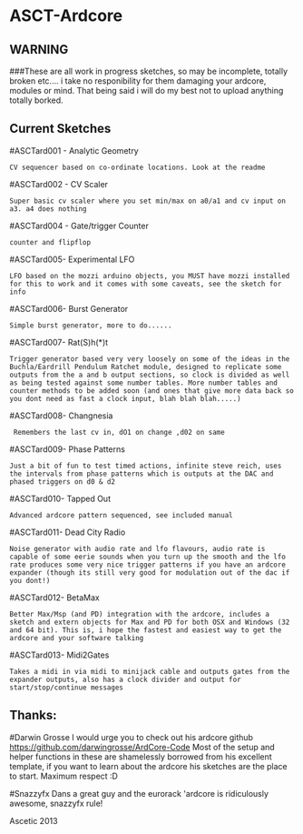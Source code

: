 ASCT-Ardcore
============

## WARNING

###These are all work in progress sketches, so may be incomplete, totally broken etc.... i take no responibility for them damaging your ardcore, modules or mind. That being said i will do my best not to upload anything totally borked.


## Current Sketches

#ASCTard001 - Analytic Geometry

	CV sequencer based on co-ordinate locations. Look at the readme

#ASCTard002 - CV Scaler

	Super basic cv scaler where you set min/max on a0/a1 and cv input on a3. a4 does nothing

#ASCTard004 - Gate/trigger Counter

	counter and flipflop 

#ASCTard005- Experimental LFO

	LFO based on the mozzi arduino objects, you MUST have mozzi installed for this to work and it comes with some caveats, see the sketch for info

#ASCTard006- Burst Generator

	Simple burst generator, more to do......

#ASCTard007- Rat(S)h(*)t

	Trigger generator based very very loosely on some of the ideas in the Buchla/Eardrill Pendulum Ratchet module, designed to replicate some outputs from the a and b output sections, so clock is divided as well as being tested against some number tables. More number tables and counter methods to be added soon (and ones that give more data back so you dont need as fast a clock input, blah blah blah.....)

#ASCTard008- Changnesia

     Remembers the last cv in, dO1 on change ,d02 on same

#ASCTard009- Phase Patterns

    Just a bit of fun to test timed actions, infinite steve reich, uses the intervals from phase patterns which is outputs at the DAC and phased triggers on d0 & d2

#ASCTard010- Tapped Out

    Advanced ardcore pattern sequenced, see included manual

#ASCTard011- Dead City Radio

    Noise generator with audio rate and lfo flavours, audio rate is capable of some eerie sounds when you turn up the smooth and the lfo rate produces some very nice trigger patterns if you have an ardcore expander (though its still very good for modulation out of the dac if you dont!)

#ASCTard012- BetaMax

    Better Max/Msp (and PD) integration with the ardcore, includes a sketch and extern objects for Max and PD for both OSX and Windows (32 and 64 bit). This is, i hope the fastest and easiest way to get the ardcore and your software talking

#ASCTard013- Midi2Gates
	
	Takes a midi in via midi to minijack cable and outputs gates from the expander outputs, also has a clock divider and output for start/stop/continue messages

## Thanks:

#Darwin Grosse
	I would urge you to check out his ardcore github https://github.com/darwingrosse/ArdCore-Code
	Most of the setup and helper functions in these are shamelessly borrowed from his excellent template, if you want to learn about the ardcore his sketches are the place to start. Maximum respect :D

#Snazzyfx
	Dans a great guy and the eurorack 'ardcore is ridiculously awesome, snazzyfx rule! 

Ascetic 2013